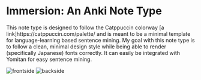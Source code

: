 <h1>Immersion: An Anki Note Type</h1>
<div class="body">
  <p>This note type is designed to follow the Catppuccin colorway [a link]https://catppuccin.com/palette/ and is meant to be a minimal template for language-learning based sentence mining. My goal with this note type is to follow a clean, minimal design style while being able to render (specifically Japanese) fonts correctly. It can easily be integrated with Yomitan for easy sentence mining.</p>
  <img src='/Users/alexanderbrost/Desktop/Screenshot 2025-03-27 at 13.28.42.png', alt='frontside'>
  <img src='/Users/alexanderbrost/Desktop/Screenshot 2025-03-27 at 13.30.41.png', alt='backside'>
</div>
